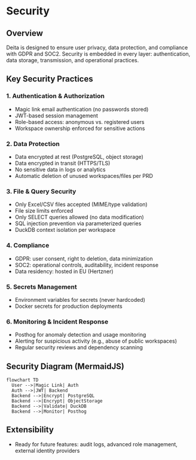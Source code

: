 # Security

## Overview
Deita is designed to ensure user privacy, data protection, and compliance with GDPR and SOC2. Security is embedded in every layer: authentication, data storage, transmission, and operational practices.

## Key Security Practices

### 1. Authentication & Authorization
- Magic link email authentication (no passwords stored)
- JWT-based session management
- Role-based access: anonymous vs. registered users
- Workspace ownership enforced for sensitive actions

### 2. Data Protection
- Data encrypted at rest (PostgreSQL, object storage)
- Data encrypted in transit (HTTPS/TLS)
- No sensitive data in logs or analytics
- Automatic deletion of unused workspaces/files per PRD

### 3. File & Query Security
- Only Excel/CSV files accepted (MIME/type validation)
- File size limits enforced
- Only SELECT queries allowed (no data modification)
- SQL injection prevention via parameterized queries
- DuckDB context isolation per workspace

### 4. Compliance
- GDPR: user consent, right to deletion, data minimization
- SOC2: operational controls, auditability, incident response
- Data residency: hosted in EU (Hertzner)

### 5. Secrets Management
- Environment variables for secrets (never hardcoded)
- Docker secrets for production deployments

### 6. Monitoring & Incident Response
- Posthog for anomaly detection and usage monitoring
- Alerting for suspicious activity (e.g., abuse of public workspaces)
- Regular security reviews and dependency scanning

## Security Diagram (MermaidJS)
```mermaid
flowchart TD
  User -->|Magic Link| Auth
  Auth -->|JWT| Backend
  Backend -->|Encrypt| PostgreSQL
  Backend -->|Encrypt| ObjectStorage
  Backend -->|Validate| DuckDB
  Backend -->|Monitor| Posthog
```

## Extensibility
- Ready for future features: audit logs, advanced role management, external identity providers
